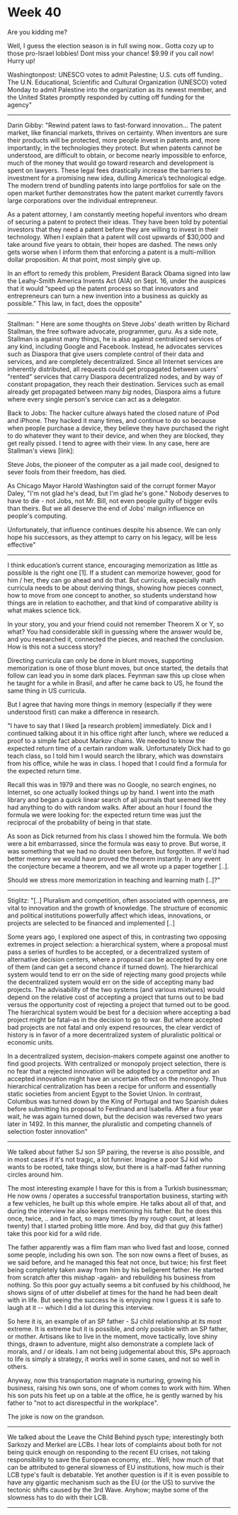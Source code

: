 # Week 40

Are you kidding me?

Well, I guess the election season is in full swing now.. Gotta cozy up
to those pro-Israel lobbies! Dont miss your chance! $9.99 if you call
now! Hurry up!

Washingtonpost: UNESCO votes to admit Palestine; U.S. cuts off
funding.. The U.N. Educational, Scientific and Cultural Organization
(UNESCO) voted Monday to admit Palestine into the organization as its
newest member, and the United States promptly responded by cutting off
funding for the agency"


---

Darin Gibby: "Rewind patent laws to fast-forward innovation... The
patent market, like financial markets, thrives on certainty. When
inventors are sure their products will be protected, more people
invest in patents and, more importantly, in the technologies they
protect. But when patents cannot be understood, are difficult to
obtain, or become nearly impossible to enforce, much of the money that
would go toward research and development is spent on lawyers. These
legal fees drastically increase the barriers to investment for a
promising new idea, dulling America’s technological edge. The modern
trend of bundling patents into large portfolios for sale on the open
market further demonstrates how the patent market currently favors
large corporations over the individual entrepreneur.

As a patent attorney, I am constantly meeting hopeful inventors who
dream of securing a patent to protect their ideas. They have been told
by potential investors that they need a patent before they are willing
to invest in their technology. When I explain that a patent will cost
upwards of $30,000 and take around five years to obtain, their hopes
are dashed. The news only gets worse when I inform them that enforcing
a patent is a multi-million dollar proposition. At that point, most
simply give up.

In an effort to remedy this problem, President Barack Obama signed
into law the Leahy-Smith America Invents Act (AIA) on Sept. 16, under
the auspices that it would “speed up the patent process so that
innovators and entrepreneurs can turn a new invention into a business
as quickly as possible.” This law, in fact, does the opposite"

---

Stallman: "
Here are some thoughts on Steve Jobs' death written by Richard
Stallman, the free software advocate, programmer, guru. As a side
note, Stallman is against many things, he is also against centralized
services of any kind, including Google and Facebook. Instead, he
advocates services such as Diaspora that give users complete control
of their data and services, and are completely decentralized. Since
all Internet services are inherently distributed, all requests could
get propagated between users' "rented" services that carry Diaspora
decentralized nodes, and by way of constant propagation, they reach
their destination. Services such as email already get propagated
between many *big* nodes, Diaspora aims a future where every single
person's service can act as a delegator.

Back to Jobs: The hacker culture always hated the closed nature of
iPod and iPhone. They hacked it many times, and continue to do so
because when people purchase a device, they believe they have
purchased the right to do whatever they want to their device, and when
they are blocked, they get really pissed. I tend to agree with their
view. In any case, here are Stallman's views [link]:

Steve Jobs, the pioneer of the computer as a jail made cool, designed
to sever fools from their freedom, has died.

As Chicago Mayor Harold Washington said of the corrupt former Mayor
Daley, "I'm not glad he's dead, but I'm glad he's gone." Nobody
deserves to have to die - not Jobs, not Mr. Bill, not even people
guilty of bigger evils than theirs. But we all deserve the end of
Jobs' malign influence on people's computing.

Unfortunately, that influence continues despite his absence. We can
only hope his successors, as they attempt to carry on his legacy, will
be less effective"

---

I think education’s current stance, encouraging memorization as little
as possible is the right one [1]. If a student can memorize however,
good for him / her, they can go ahead and do that. But curricula,
especially math curricula needs to be about deriving things, showing
how pieces connect, how to move from one concept to another, so
students understand how things are in relation to eachother, and that
kind of comparative ability is what makes science tick.

In your story, you and your friend could not remember Theorem X or Y,
so what? You had considerable skill in guessing where the answer would
be, and you researched it, connected the pieces, and reached the
conclusion. How is this not a success story?

Directing curricula can only be done in blunt moves, supporting
memorization is one of those blunt moves, but once started, the
details that follow can lead you in some dark places. Feynman saw this
up close when he taught for a while in Brasil, and after he came back
to US, he found the same thing in US curricula.

But I agree that having more things in memory (especially if they were
understood first) can make a difference in research.

"I have to say that I liked [a research problem] immediately. Dick and
I continued talking about it in his office right after lunch, where we
reduced a proof to a simple fact about Markov chains. We needed to
know the expected return time of a certain random walk. Unfortunately
Dick had to go teach class, so I told him I would search the library,
which was downstairs from his office, while he was in class. I hoped
that I could find a formula for the expected return time.

Recall this was in 1979 and there was no Google, no search engines, no
Internet, so one actually looked things up by hand. I went into the
math library and began a quick linear search of all journals that
seemed like they had anything to do with random walks. After about an
hour I found the formula we were looking for: the expected return time
was just the reciprocal of the probability of being in that state.

As soon as Dick returned from his class I showed him the formula. We
both were a bit embarrassed, since the formula was easy to prove. But
worse, it was something that we had no doubt seen before, but
forgotten. If we’d had better memory we would have proved the theorem
instantly. In any event the conjecture became a theorem, and we all
wrote up a paper together [..].

Should we stress more memorization in teaching and learning math [..]?"

---


Stiglitz: "[..] Pluralism and competition, often associated with
openness, are vital to innovation and the growth of knowledge. The
structure of economic and political institutions powerfully affect
which ideas, innovations, or projects are selected to be financed and
implemented [..]

Some years ago, I explored one aspect of this, in contrasting two
opposing extremes in project selection: a hierarchical system, where a
proposal must pass a series of hurdles to be accepted, or a
decentralized system of alternative decision centers, where a proposal
can be accepted by any one of them (and can get a second chance if
turned down). The hierarchical system would tend to err on the side of
rejecting many good projects while the decentralized system would err
on the side of accepting many bad projects. The advisability of the
two systems (and various mixtures) would depend on the relative cost
of accepting a project that turns out to be bad versus the opportunity
cost of rejecting a project that turned out to be good. The
hierarchical system would be best for a decision where accepting a bad
project might be fatal–as in the decision to go to war. But where
accepted bad projects are not fatal and only expend resources, the
clear verdict of history is in favor of a more decentralized system of
pluralistic political or economic units.

In a decentralized system, decision-makers compete against one another
to find good projects. With centralized or monopoly project selection,
there is no fear that a rejected innovation will be adopted by a
competitor and an accepted innovation might have an uncertain effect
on the monopoly. Thus hierarchical centralization has been a recipe
for uniform and essentially static societies from ancient Egypt to the
Soviet Union. In contrast, Columbus was turned down by the King of
Portugal and two Spanish dukes before submitting his proposal to
Ferdinand and Isabella. After a four year wait, he was again turned
down, but the decision was reversed two years later in 1492. In this
manner, the pluralistic and competing channels of selection foster
innovation"

---


We talked about father SJ son SP pairing, the reverse is also
possible, and in most cases if it's not tragic, a lot funnier. Imagine
a poor SJ kid who wants to be rooted, take things slow, but there is a
half-mad father running circles around him.

The most interesting example I have for this is from a Turkish
businessman; He now owns / operates a successful transportation
business, starting with a few vehicles, he built up this whole
empire. He talks about all of that, and during the interview he also
keeps mentioning his father. But he does this once, twice, .. and in
fact, so many times (by my rough count, at least twenty) that I
started probing little more. And boy, did that guy (his father) take
this poor kid for a wild ride.

The father apparently was a flim flam man who lived fast and loose,
conned some people, including his own son. The son now owns a fleet of
buses, as we said before, and he managed this feat not once, but
twice; his first fleet being completely taken away from him by his
beligerent father. He started from scratch after this mishap -again-
and rebuilding his business from nothing. So this poor guy actually
seems a bit confused by his childhood, he shows signs of of utter
disbelief at times for the hand he had been dealt with in life. But
seeing the success he is enjoying now I guess it is safe to laugh at
it -- which I did a lot during this interview.

So here it is, an example of an SP father - SJ child relationship at
its most extreme. It is extreme but it is possible, and only possible
with an SP father, or mother. Artisans like to live in the moment,
move tactically, love shiny things, drawn to adventure, might also
demonstrate a complete lack of morals, and / or ideals. I am not being
judgemental about this, SPs approach to life is simply a strategy, it
works well in some cases, and not so well in others.

Anyway, now this transportation magnate is nurturing, growing his
business, raising his own sons, one of whom comes to work with
him. When his son puts his feet up on a table at the office, he is
gently warned by his father to "not to act disrespectful in the
workplace".

The joke is now on the grandson.

---

We talked about the Leave the Child Behind pysch type; interestingly
both Sarkozy and Merkel are LCBs. I hear lots of complaints about both
for not being quick enough on responding to the recent EU crises, not
taking responsibility to save the European economy, etc.. Well; how
much of that can be attributed to general slowness of EU institutions,
how much is their LCB type's fault is debatable. Yet another question
is if it is even possible to have any gigantic mechanism such as the
EU (or the US) to survive the tectonic shifts caused by the 3rd
Wave. Anyhow; maybe some of the slowness has to do with their LCB.

---
